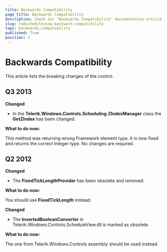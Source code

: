 ```yaml
---
title: Backwards Compatibility
page_title: Backwards Compatibility
description: Check our "Backwards Compatibility" documentation article for the RadScheduleView WPF control.
slug: radscheduleview-backward-compatibility
tags: backwards,compatibility
published: True
position: 2
---
```


# Backwards Compatibility


This article lists the breaking changes of the control.

## Q3 2013

__Changed__

* In the __Telerik.Windows.Controls.Scheduling.ZIndexManager__ class the __GetZIndex__ has been changed.                        

__What to do now:__

This method was returning wrong Framework element type. It is now fixed and returns the correct Integer type. No changes are required.                

## Q2 2012

__Changed__

* The __FixedTickLengthProvider__ has been obsolete and removed.                        

__What to do now:__

You should use __FixedTickLength__ instead.                

__Changed__

* The __InvertedBooleanConverter__ in Telerik.Windows.Controls.ScheduleView.dll is marked as obsolete.                        

__What to do now:__

The one from Telerik.Windows.Controls assembly should be used instead.